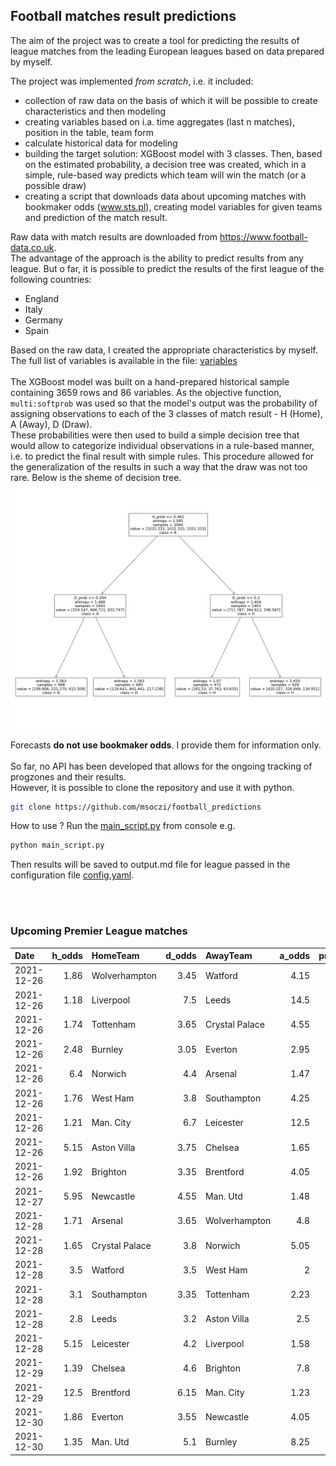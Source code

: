 ## Football matches result predictions

The aim of the project was to create a tool for predicting the results of league matches from the leading European leagues based on data prepared by myself.

The project was implemented _from scratch_, i.e. it included:
- collection of raw data on the basis of which it will be possible to create characteristics and then modeling
- creating variables based on i.a. time aggregates (last n matches), position in the table, team form
- calculate historical data for modeling
- building the target solution: XGBoost model with 3 classes. Then, based on the estimated probability, a decision tree was created, which in a simple, rule-based way predicts which team will win the match (or a possible draw)
- creating a script that downloads data about upcoming matches with bookmaker odds (www.sts.pl), creating model variables for given teams and prediction of the match result.

Raw data with match results are downloaded from https://www.football-data.co.uk. <br>
The advantage of the approach is the ability to predict results from any league. But o far, it is possible to predict the results of the first league of the following countries:
- England
- Italy
- Germany
- Spain

Based on the raw data, I created the appropriate characteristics by myself. The full list of variables is available in the file: <a href="model/variables.md">variables</a>
<br>
<br>
The XGBoost model was built on a hand-prepared historical sample containing 3659 rows and 86 variables. As the objective function, `multi:softprob` was used so that the model's output was the probability of assigning observations to each of the 3 classes of match result - H (Home), A (Away), D (Draw).
<br>
These probabilities were then used to build a simple decision tree that would allow to categorize individual observations in a rule-based manner, i.e. to predict the final result with simple rules. This procedure allowed for the generalization of the results in such a way that the draw was not too rare. Below is the sheme of decision tree.
<br>
![tree](model/img_tree.PNG)

Forecasts **do not use bookmaker odds**. I provide them for information only.
<br>
<br>
So far, no API has been developed that allows for the ongoing tracking of progzones and their results.
<br>
However, it is possible to clone the repository and use it with python.
```sh
git clone https://github.com/msoczi/football_predictions
```
How to use ?
Run the <a href="main_script.py">main_script.py</a> from console e.g. 
```sh
python main_script.py
```
Then results will be saved to output.md file for league passed in the configuration file <a href="config.yaml">config.yaml</a>.


<br>
<br>
 
### Upcoming Premier League matches

| Date       |   h_odds   | HomeTeam       |   d_odds   | AwayTeam       |   a_odds   |   pr_h_won |   pr_draw |   pr_a_won | prediction   |
|:-----------|-----------:|:---------------|-----------:|:---------------|-----------:|-----------:|----------:|-----------:|:-------------|
| 2021-12-26 |       1.86 | Wolverhampton  |       3.45 | Watford        |       4.15 |     0.3959 |    0.374  |     0.2301 | D            |
| 2021-12-26 |       1.18 | Liverpool      |       7.5  | Leeds          |      14.5  |     0.8468 |    0.1094 |     0.0438 | H            |
| 2021-12-26 |       1.74 | Tottenham      |       3.65 | Crystal Palace |       4.55 |     0.6151 |    0.2263 |     0.1586 | H            |
| 2021-12-26 |       2.48 | Burnley        |       3.05 | Everton        |       2.95 |     0.4075 |    0.3375 |     0.255  | D            |
| 2021-12-26 |       6.4  | Norwich        |       4.4  | Arsenal        |       1.47 |     0.2836 |    0.1714 |     0.545  | A            |
| 2021-12-26 |       1.76 | West Ham       |       3.8  | Southampton    |       4.25 |     0.513  |    0.2568 |     0.2302 | H            |
| 2021-12-26 |       1.21 | Man. City      |       6.7  | Leicester      |      12.5  |     0.819  |    0.11   |     0.0711 | H            |
| 2021-12-26 |       5.15 | Aston Villa    |       3.75 | Chelsea        |       1.65 |     0.1687 |    0.1983 |     0.6329 | A            |
| 2021-12-26 |       1.92 | Brighton       |       3.35 | Brentford      |       4.05 |     0.4605 |    0.3317 |     0.2078 | D            |
| 2021-12-27 |       5.95 | Newcastle      |       4.55 | Man. Utd       |       1.48 |     0.2725 |    0.2256 |     0.5019 | A            |
| 2021-12-28 |       1.71 | Arsenal        |       3.65 | Wolverhampton  |       4.8  |     0.7363 |    0.165  |     0.0987 | H            |
| 2021-12-28 |       1.65 | Crystal Palace |       3.8  | Norwich        |       5.05 |     0.5541 |    0.2855 |     0.1605 | H            |
| 2021-12-28 |       3.5  | Watford        |       3.5  | West Ham       |       2    |     0.3079 |    0.244  |     0.4481 | A            |
| 2021-12-28 |       3.1  | Southampton    |       3.35 | Tottenham      |       2.23 |     0.2936 |    0.3174 |     0.3891 | D            |
| 2021-12-28 |       2.8  | Leeds          |       3.2  | Aston Villa    |       2.5  |     0.2754 |    0.3283 |     0.3963 | D            |
| 2021-12-28 |       5.15 | Leicester      |       4.2  | Liverpool      |       1.58 |     0.1636 |    0.1975 |     0.6389 | A            |
| 2021-12-29 |       1.39 | Chelsea        |       4.6  | Brighton       |       7.8  |     0.7752 |    0.137  |     0.0879 | H            |
| 2021-12-29 |      12.5  | Brentford      |       6.15 | Man. City      |       1.23 |     0.1081 |    0.1784 |     0.7135 | A            |
| 2021-12-30 |       1.86 | Everton        |       3.55 | Newcastle      |       4.05 |     0.492  |    0.3529 |     0.1552 | H            |
| 2021-12-30 |       1.35 | Man. Utd       |       5.1  | Burnley        |       8.25 |     0.5804 |    0.2695 |     0.1501 | H            |
